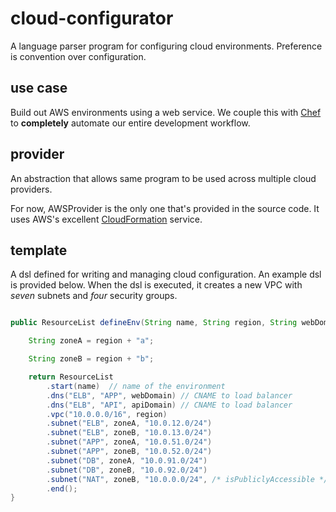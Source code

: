 cloud-configurator
==================

A language parser program for configuring cloud environments. Preference is convention over configuration.

## use case ##

Build out AWS environments using a web service. We couple this with [Chef](https://www.chef.io/chef/choose-your-version/) to **completely** automate our entire development workflow.

## provider ##

An abstraction that allows same program to be used across multiple cloud providers.

For now, AWSProvider is the only one that's provided in the source code. It uses AWS's excellent [CloudFormation](http://aws.amazon.com/cloudformation/) service.

## template ##

A dsl defined for writing and managing cloud configuration. An example dsl is provided below. When the dsl is executed, it creates a new VPC with *seven* subnets and *four* security groups.

```java

public ResourceList defineEnv(String name, String region, String webDomain, String apiDomain) {

    String zoneA = region + "a";

    String zoneB = region + "b";

    return ResourceList
        .start(name)  // name of the environment
        .dns("ELB", "APP", webDomain) // CNAME to load balancer
        .dns("ELB", "API", apiDomain) // CNAME to load balancer
        .vpc("10.0.0.0/16", region)
        .subnet("ELB", zoneA, "10.0.12.0/24")
        .subnet("ELB", zoneB, "10.0.13.0/24")
        .subnet("APP", zoneA, "10.0.51.0/24")
        .subnet("APP", zoneB, "10.0.52.0/24")
        .subnet("DB", zoneA, "10.0.91.0/24")
        .subnet("DB", zoneB, "10.0.92.0/24")
        .subnet("NAT", zoneB, "10.0.0.0/24", /* isPubliclyAccessible */ true)
        .end();
}
```